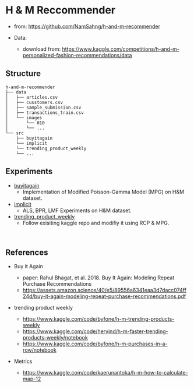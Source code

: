 # H & M Reccommender

- from: https://github.com/NamSahng/h-and-m-recommender


- Data: 
  - download from: https://www.kaggle.com/competitions/h-and-m-personalized-fashion-recommendations/data

## Structure
```
h-and-m-recommender
├── data
│   ├── articles.csv
│   ├── cusstomers.csv
│   ├── sample_submission.csv
│   ├── transactions_train.csv
│   └── images
│       └── 010
│       └── ...
└── src
    ├── buyitagain
    └── implicit
    └── trending_product_weekly
    └── ...
```
## Experiments
- [buyitagain](https://github.com/NamSahng/h-and-m-recommender/tree/main/src/buyitagain)
  - Implementation of Modified Poisson-Gamma Model (MPG) on H&M dataset.
- [implicit](https://github.com/NamSahng/h-and-m-recommender/tree/main/src/implicit)
  - ALS, BPR, LMF Experiments on H&M dataset.
- [trending_product_weekly](https://github.com/NamSahng/h-and-m-recommender/tree/main/src/trending_product_weekly)
  - Follow exisiting kaggle repo and modifiy it using RCP & MPG.

&nbsp;


## References
- Buy it Again
  - paper: Rahul Bhagat, et al. 2018. Buy It Again: Modeling Repeat Purchase Recommendations
  - https://assets.amazon.science/40/e5/89556a6341eaa3d7dacc074ff24d/buy-it-again-modeling-repeat-purchase-recommendations.pdf


- trending product weekly
  - https://www.kaggle.com/code/byfone/h-m-trending-products-weekly
  - https://www.kaggle.com/code/hervind/h-m-faster-trending-products-weekly/notebook
  - https://www.kaggle.com/code/byfone/h-m-purchases-in-a-row/notebook


- Metrics
  - https://www.kaggle.com/code/kaerunantoka/h-m-how-to-calculate-map-12
